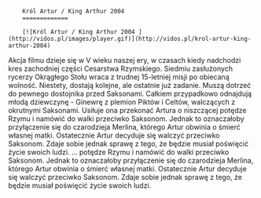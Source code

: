 
        Król Artur / King Arthur 2004 
        =============
        
        [![Król Artur / King Arthur 2004 ](http://vidos.pl/images/player.gif)](http://vidos.pl/krol-artur-king-arthur-2004)
        
        
 Akcja filmu dzieje się w V wieku naszej ery, w czasach kiedy nadchodzi kres zachodniej części Cesarstwa Rzymskiego. Siedmiu zasłużonych rycerzy Okrągłego Stołu wraca z trudnej 15-letniej misji po obiecaną wolność. Niestety, dostają kolejne, ale ostatnie już zadanie. Muszą dotrzeć do pewnego dostojnika przed Saksonami. Całkiem przypadkowo odnajdują młodą dziewczynę - Ginewrę z plemion Piktów i Celtów, walczących z okrutnymi Saksonami. Usiłuje ona przekonać Artura o niszczącej potędze Rzymu i namówić do walki przeciwko Saksonom. Jednak to oznaczałoby przyłączenie się do czarodzieja Merlina, którego Artur obwinia o śmierć własnej matki. Ostatecznie Artur decyduje się walczyć przeciwko Saksonom. Zdaje sobie jednak sprawę z tego, że będzie musiał poświęcić życie swoich ludzi.  ... potędze Rzymu i namówić do walki przeciwko Saksonom. Jednak to oznaczałoby przyłączenie się do czarodzieja Merlina, którego Artur obwinia o śmierć własnej matki. Ostatecznie Artur decyduje się walczyć przeciwko Saksonom. Zdaje sobie jednak sprawę z tego, że będzie musiał poświęcić życie swoich ludzi.
    